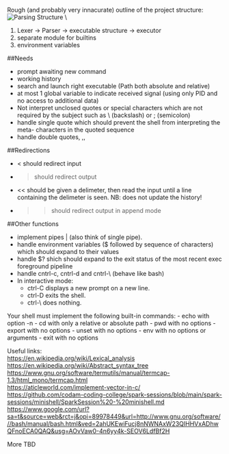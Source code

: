 Rough (and probably very innacurate) outline of the project structure:
![Parsing Structure](https://accu.org/journals/overload/26/145/balaam_2510/1.png) \
1. Lexer -> Parser -> executable structure -> executor
2. separate module for builtins
3. environment variables

##Needs

- prompt awaiting new command
- working history
- search and launch right executable (Path both absolute and relative)
- at most 1 global variable to indicate received signal (using only PID and no access to additional data)
- Not interpret unclosed quotes or special characters which are not required by the
subject such as \ (backslash) or ; (semicolon)
- handle single quote which should prevent the shell from interpreting the meta-
characters in the quoted sequence
- handle double quotes, ,,  

##Redirections

- < should redirect input
- > should redirect output
- << should be given a delimeter, then read the input until a line containing the delimeter is seen. NB: does not update the history!
- >> should redirect output in append mode 


##Other functions

- implement pipes | (also think of single pipe). 
- handle environment variables ($ followed by sequence of characters) which should expand to their values
- handle $? shich should expand to the exit status of the most recent exec foreground pipeline
- handle cntrl-c, cntrl-d and cntrl-\ (behave like bash)
- In interactive mode: 
    - ctrl-C displays a new prompt on a new line.
    - ctrl-D exits the shell.
    - ctrl-\ does nothing.

Your shell must implement the following built-in commands:
    - echo with option -n
    - cd with only a relative or absolute path
    - pwd with no options
    - export with no options
    - unset with no options
    - env with no options or arguments
    - exit with no options


Useful links: \
https://en.wikipedia.org/wiki/Lexical_analysis \
https://en.wikipedia.org/wiki/Abstract_syntax_tree \
https://www.gnu.org/software/termutils/manual/termcap-1.3/html_mono/termcap.html  \
https://aticleworld.com/implement-vector-in-c/  \
https://github.com/codam-coding-college/spark-sessions/blob/main/spark-sessions/minishell/SparkSession%20-%20minishell.md  \
https://www.google.com/url?sa=t&source=web&rct=j&opi=89978449&url=http://www.gnu.org/software///bash/manual/bash.html&ved=2ahUKEwiFucj8nNWNAxW23QIHHVxADhwQFnoECA0QAQ&usg=AOvVaw0-4n6yy4k-SEOV6LdfBf2H 

More TBD
